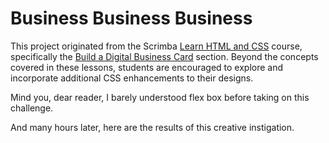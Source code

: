# Business Business Business
This project originated from the Scrimba [Learn HTML and CSS](https://v2.scrimba.com/learn-html-and-css-c0p) course, specifically the [Build a Digital Business Card](https://v2.scrimba.com/learn-html-and-css-c0p/~01u) section. Beyond the concepts covered in these lessons, students are encouraged to explore and incorporate additional CSS enhancements to their designs.

Mind you, dear reader, I barely understood flex box before taking on this challenge.

And many hours later, here are the results of this creative instigation.
